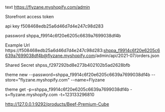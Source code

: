 text
https://flyzane.myshopify.com/admin

Storefront access token


api key
f508468edb25a6d46d7d4e247c98d283

password
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

Example Url
https://f508468edb25a6d46d7d4e247c98d283: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@flyzane.myshopify.com/admin/api/2021-07/orders.json

Shared Secret
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

theme new --password=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 --store="flyzane.myshopify.com" --name=Flyzane

theme get -p=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 -s=flyzane.myshopify.com -t=123133296810


http://127.0.0.1:9292/products/Beef-Premium-Cube